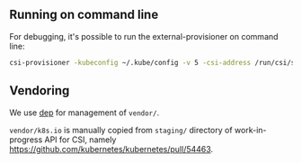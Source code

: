 ## Running on command line

For debugging, it's possible to run the external-provisioner on command line:

```sh
csi-provisioner -kubeconfig ~/.kube/config -v 5 -csi-address /run/csi/socket
```

## Vendoring

We use [dep](https://github.com/golang/dep) for management of `vendor/`.

`vendor/k8s.io` is manually copied from `staging/` directory of work-in-progress API for CSI, namely <https://github.com/kubernetes/kubernetes/pull/54463>.
